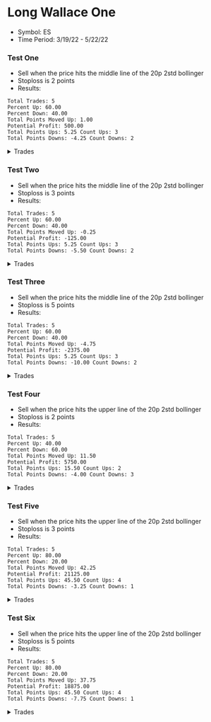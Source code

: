 # Long Wallace One
* Symbol: ES
* Time Period: 3/19/22 - 5/22/22


### Test One
* Sell when the price hits the middle line of the 20p 2std bollinger
* Stoploss is 2 points
* Results:
```
Total Trades: 5
Percent Up: 60.00
Percent Down: 40.00
Total Points Moved Up: 1.00
Potential Profit: 500.00
Total Points Ups: 5.25 Count Ups: 3
Total Points Downs: -4.25 Count Downs: 2
```

<details><summary>Trades</summary>

<code>In: 2022-04-07 09:52:00		Out: 2022-04-07 09:57:00		Total Move Up: -2.25</code> <br />
<code>In: 2022-04-22 10:44:00		Out: 2022-04-22 10:49:00		Total Move Up: -2.00</code> <br />
<code>In: 2022-04-29 08:15:00		Out: 2022-04-29 08:19:00		Total Move Up: 3.75</code> <br />
<code>In: 2022-05-02 11:46:00		Out: 2022-05-02 11:48:00		Total Move Up: 0.25</code> <br />
<code>In: 2022-05-17 11:25:00		Out: 2022-05-17 11:32:00		Total Move Up: 1.25</code> <br />


</details>

### Test Two
* Sell when the price hits the middle line of the 20p 2std bollinger
* Stoploss is 3 points
* Results:
```
Total Trades: 5
Percent Up: 60.00
Percent Down: 40.00
Total Points Moved Up: -0.25
Potential Profit: -125.00
Total Points Ups: 5.25 Count Ups: 3
Total Points Downs: -5.50 Count Downs: 2
```

<details><summary>Trades</summary>

<code>In: 2022-04-07 09:52:00		Out: 2022-04-07 09:57:00		Total Move Up: -2.25</code> <br />
<code>In: 2022-04-22 10:44:00		Out: 2022-04-22 10:51:00		Total Move Up: -3.25</code> <br />
<code>In: 2022-04-29 08:15:00		Out: 2022-04-29 08:19:00		Total Move Up: 3.75</code> <br />
<code>In: 2022-05-02 11:46:00		Out: 2022-05-02 11:48:00		Total Move Up: 0.25</code> <br />
<code>In: 2022-05-17 11:25:00		Out: 2022-05-17 11:32:00		Total Move Up: 1.25</code> <br />


</details>

### Test Three
* Sell when the price hits the middle line of the 20p 2std bollinger
* Stoploss is 5 points
* Results:
```
Total Trades: 5
Percent Up: 60.00
Percent Down: 40.00
Total Points Moved Up: -4.75
Potential Profit: -2375.00
Total Points Ups: 5.25 Count Ups: 3
Total Points Downs: -10.00 Count Downs: 2
```

<details><summary>Trades</summary>

<code>In: 2022-04-07 09:52:00		Out: 2022-04-07 09:57:00		Total Move Up: -2.25</code> <br />
<code>In: 2022-04-22 10:44:00		Out: 2022-04-22 10:54:00		Total Move Up: -7.75</code> <br />
<code>In: 2022-04-29 08:15:00		Out: 2022-04-29 08:19:00		Total Move Up: 3.75</code> <br />
<code>In: 2022-05-02 11:46:00		Out: 2022-05-02 11:48:00		Total Move Up: 0.25</code> <br />
<code>In: 2022-05-17 11:25:00		Out: 2022-05-17 11:32:00		Total Move Up: 1.25</code> <br />


</details>

### Test Four
* Sell when the price hits the upper line of the 20p 2std bollinger
* Stoploss is 2 points
* Results:
```
Total Trades: 5
Percent Up: 40.00
Percent Down: 60.00
Total Points Moved Up: 11.50
Potential Profit: 5750.00
Total Points Ups: 15.50 Count Ups: 2
Total Points Downs: -4.00 Count Downs: 3
```

<details><summary>Trades</summary>

<code>In: 2022-04-07 09:52:00		Out: 2022-04-07 09:58:00		Total Move Up: -0.25</code> <br />
<code>In: 2022-04-22 10:44:00		Out: 2022-04-22 10:49:00		Total Move Up: -2.00</code> <br />
<code>In: 2022-04-29 08:15:00		Out: 2022-04-29 08:31:00		Total Move Up: 15.50</code> <br />
<code>In: 2022-05-02 11:46:00		Out: 2022-05-02 11:51:00		Total Move Up: 0.00</code> <br />
<code>In: 2022-05-17 11:25:00		Out: 2022-05-17 11:35:00		Total Move Up: -1.75</code> <br />


</details>

### Test Five
* Sell when the price hits the upper line of the 20p 2std bollinger
* Stoploss is 3 points
* Results:
```
Total Trades: 5
Percent Up: 80.00
Percent Down: 20.00
Total Points Moved Up: 42.25
Potential Profit: 21125.00
Total Points Ups: 45.50 Count Ups: 4
Total Points Downs: -3.25 Count Downs: 1
```

<details><summary>Trades</summary>

<code>In: 2022-04-07 09:52:00		Out: 2022-04-07 10:03:00		Total Move Up: 7.00</code> <br />
<code>In: 2022-04-22 10:44:00		Out: 2022-04-22 10:51:00		Total Move Up: -3.25</code> <br />
<code>In: 2022-04-29 08:15:00		Out: 2022-04-29 08:31:00		Total Move Up: 15.50</code> <br />
<code>In: 2022-05-02 11:46:00		Out: 2022-05-02 11:54:00		Total Move Up: 7.50</code> <br />
<code>In: 2022-05-17 11:25:00		Out: 2022-05-17 11:40:00		Total Move Up: 15.50</code> <br />


</details>

### Test Six
* Sell when the price hits the upper line of the 20p 2std bollinger
* Stoploss is 5 points
* Results:
```
Total Trades: 5
Percent Up: 80.00
Percent Down: 20.00
Total Points Moved Up: 37.75
Potential Profit: 18875.00
Total Points Ups: 45.50 Count Ups: 4
Total Points Downs: -7.75 Count Downs: 1
```

<details><summary>Trades</summary>

<code>In: 2022-04-07 09:52:00		Out: 2022-04-07 10:03:00		Total Move Up: 7.00</code> <br />
<code>In: 2022-04-22 10:44:00		Out: 2022-04-22 10:54:00		Total Move Up: -7.75</code> <br />
<code>In: 2022-04-29 08:15:00		Out: 2022-04-29 08:31:00		Total Move Up: 15.50</code> <br />
<code>In: 2022-05-02 11:46:00		Out: 2022-05-02 11:54:00		Total Move Up: 7.50</code> <br />
<code>In: 2022-05-17 11:25:00		Out: 2022-05-17 11:40:00		Total Move Up: 15.50</code> <br />


</details>
